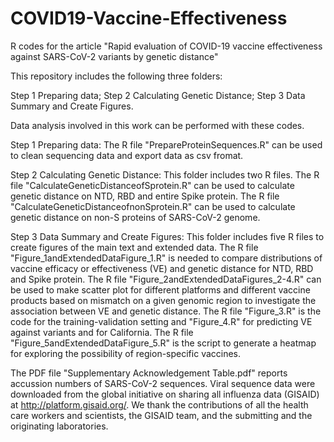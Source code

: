 # COVID19-Vaccine-Effectiveness

R codes for the article "Rapid evaluation of COVID-19 vaccine effectiveness against SARS-CoV-2 variants by genetic distance"

This repository includes the following three folders:

  Step 1 Preparing data;
  Step 2 Calculating Genetic Distance;
  Step 3 Data Summary and Create Figures.

Data analysis involved in this work can be performed with these codes. 

Step 1 Preparing data: 
The R file "PrepareProteinSequences.R" can be used to clean sequencing data and export data as csv fromat.  

Step 2 Calculating Genetic Distance: 
This folder includes two R files. The R file "CalculateGeneticDistanceofSprotein.R" can be used to calculate genetic distance on NTD, RBD and entire Spike protein. The R file "CalculateGeneticDistanceofnonSprotein.R" can be used to calculate genetic distance on non-S proteins of SARS-CoV-2 genome.

Step 3 Data Summary and Create Figures:
This folder includes five R files to create figures of the main text and extended data. The R file "Figure_1andExtendedDataFigure_1.R" is needed to compare distributions of vaccine efficacy or effectiveness (VE) and genetic distance for NTD, RBD and Spike protein. The R file "Figure_2andExtendedDataFigures_2-4.R" can be used to make scatter plot for different platforms and different vaccine products based on mismatch on a given genomic region to investigate the association between VE and genetic distance. The R file "Figure_3.R" is the code for the training-validation setting and "Figure_4.R" for predicting VE against variants and for California. The R file "Figure_5andExtendedDataFigure_5.R" is the script to generate a heatmap for exploring the possibility of region-specific vaccines. 

The PDF file "Supplementary Acknowledgement Table.pdf" reports accussion numbers of SARS-CoV-2 sequences. Viral sequence data were downloaded from the global initiative on sharing all influenza data (GISAID) at http://platform.gisaid.org/. We thank the contributions of all the health care workers and scientists, the GISAID team, and the submitting and the originating laboratories. 
